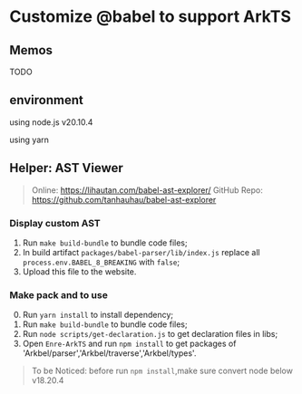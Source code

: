 # Customize @babel to support ArkTS

## Memos

TODO

## environment

using node.js v20.10.4

using yarn

## Helper: AST Viewer

> Online: https://lihautan.com/babel-ast-explorer/
> GitHub Repo: https://github.com/tanhauhau/babel-ast-explorer

### Display custom AST

1. Run `make build-bundle` to bundle code files;
2. In build artifact `packages/babel-parser/lib/index.js` replace all `process.env.BABEL_8_BREAKING` with `false`;
3. Upload this file to the website.

### Make pack and to use
0. Run `yarn install` to install dependency;
1. Run `make build-bundle` to bundle code files;
2. Run `node scripts/get-declaration.js` to get declaration files in libs;
3. Open `Enre-ArkTS` and run `npm install` to get packages of 'Arkbel/parser','Arkbel/traverse','Arkbel/types'.
>To be Noticed: before run `npm install`,make sure convert node below v18.20.4
